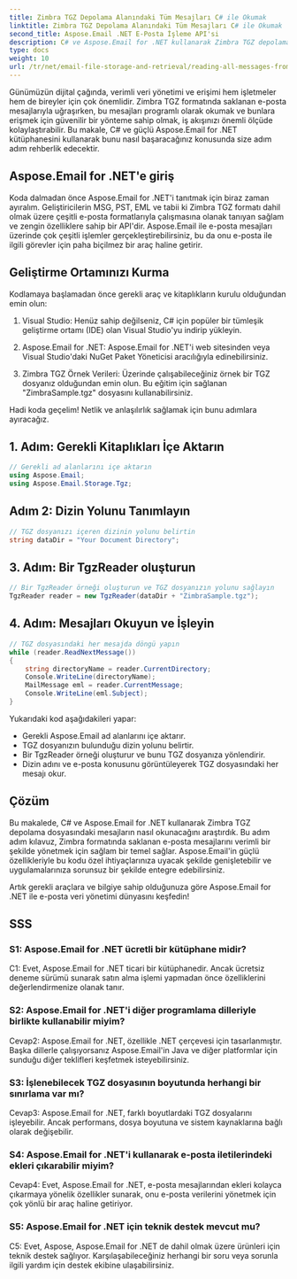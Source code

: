```yaml
---
title: Zimbra TGZ Depolama Alanındaki Tüm Mesajları C# ile Okumak
linktitle: Zimbra TGZ Depolama Alanındaki Tüm Mesajları C# ile Okumak
second_title: Aspose.Email .NET E-Posta İşleme API'si
description: C# ve Aspose.Email for .NET kullanarak Zimbra TGZ depolama mesajlarını nasıl okuyacağınızı öğrenin. Kaynak kodu içeren adım adım kılavuz.
type: docs
weight: 10
url: /tr/net/email-file-storage-and-retrieval/reading-all-messages-from-zimbra-tgz-storage-with-csharp/
---
```


Günümüzün dijital çağında, verimli veri yönetimi ve erişimi hem işletmeler hem de bireyler için çok önemlidir. Zimbra TGZ formatında saklanan e-posta mesajlarıyla uğraşırken, bu mesajları programlı olarak okumak ve bunlara erişmek için güvenilir bir yönteme sahip olmak, iş akışınızı önemli ölçüde kolaylaştırabilir. Bu makale, C# ve güçlü Aspose.Email for .NET kütüphanesini kullanarak bunu nasıl başaracağınız konusunda size adım adım rehberlik edecektir.

## Aspose.Email for .NET'e giriş

Koda dalmadan önce Aspose.Email for .NET'i tanıtmak için biraz zaman ayıralım. Geliştiricilerin MSG, PST, EML ve tabii ki Zimbra TGZ formatı dahil olmak üzere çeşitli e-posta formatlarıyla çalışmasına olanak tanıyan sağlam ve zengin özelliklere sahip bir API'dir. Aspose.Email ile e-posta mesajları üzerinde çok çeşitli işlemler gerçekleştirebilirsiniz, bu da onu e-posta ile ilgili görevler için paha biçilmez bir araç haline getirir.

## Geliştirme Ortamınızı Kurma

Kodlamaya başlamadan önce gerekli araç ve kitaplıkların kurulu olduğundan emin olun:

1. Visual Studio: Henüz sahip değilseniz, C# için popüler bir tümleşik geliştirme ortamı (IDE) olan Visual Studio'yu indirip yükleyin.

2. Aspose.Email for .NET: Aspose.Email for .NET'i web sitesinden veya Visual Studio'daki NuGet Paket Yöneticisi aracılığıyla edinebilirsiniz.

3. Zimbra TGZ Örnek Verileri: Üzerinde çalışabileceğiniz örnek bir TGZ dosyanız olduğundan emin olun. Bu eğitim için sağlanan "ZimbraSample.tgz" dosyasını kullanabilirsiniz.

Hadi koda geçelim! Netlik ve anlaşılırlık sağlamak için bunu adımlara ayıracağız.

## 1. Adım: Gerekli Kitaplıkları İçe Aktarın

```csharp
// Gerekli ad alanlarını içe aktarın
using Aspose.Email;
using Aspose.Email.Storage.Tgz;
```

## Adım 2: Dizin Yolunu Tanımlayın

```csharp
// TGZ dosyanızı içeren dizinin yolunu belirtin
string dataDir = "Your Document Directory";
```

## 3. Adım: Bir TgzReader oluşturun

```csharp
// Bir TgzReader örneği oluşturun ve TGZ dosyanızın yolunu sağlayın
TgzReader reader = new TgzReader(dataDir + "ZimbraSample.tgz");
```

## 4. Adım: Mesajları Okuyun ve İşleyin

```csharp
// TGZ dosyasındaki her mesajda döngü yapın
while (reader.ReadNextMessage())
{
    string directoryName = reader.CurrentDirectory;
    Console.WriteLine(directoryName);
    MailMessage eml = reader.CurrentMessage;
    Console.WriteLine(eml.Subject);
}
```

Yukarıdaki kod aşağıdakileri yapar:

- Gerekli Aspose.Email ad alanlarını içe aktarır.
- TGZ dosyanızın bulunduğu dizin yolunu belirtir.
- Bir TgzReader örneği oluşturur ve bunu TGZ dosyanıza yönlendirir.
- Dizin adını ve e-posta konusunu görüntüleyerek TGZ dosyasındaki her mesajı okur.

## Çözüm

Bu makalede, C# ve Aspose.Email for .NET kullanarak Zimbra TGZ depolama dosyasındaki mesajların nasıl okunacağını araştırdık. Bu adım adım kılavuz, Zimbra formatında saklanan e-posta mesajlarını verimli bir şekilde yönetmek için sağlam bir temel sağlar. Aspose.Email'in güçlü özellikleriyle bu kodu özel ihtiyaçlarınıza uyacak şekilde genişletebilir ve uygulamalarınıza sorunsuz bir şekilde entegre edebilirsiniz.

Artık gerekli araçlara ve bilgiye sahip olduğunuza göre Aspose.Email for .NET ile e-posta veri yönetimi dünyasını keşfedin!


## SSS

### S1: Aspose.Email for .NET ücretli bir kütüphane midir?

C1: Evet, Aspose.Email for .NET ticari bir kütüphanedir. Ancak ücretsiz deneme sürümü sunarak satın alma işlemi yapmadan önce özelliklerini değerlendirmenize olanak tanır.

### S2: Aspose.Email for .NET'i diğer programlama dilleriyle birlikte kullanabilir miyim?

Cevap2: Aspose.Email for .NET, özellikle .NET çerçevesi için tasarlanmıştır. Başka dillerle çalışıyorsanız Aspose.Email'in Java ve diğer platformlar için sunduğu diğer teklifleri keşfetmek isteyebilirsiniz.

### S3: İşlenebilecek TGZ dosyasının boyutunda herhangi bir sınırlama var mı?

Cevap3: Aspose.Email for .NET, farklı boyutlardaki TGZ dosyalarını işleyebilir. Ancak performans, dosya boyutuna ve sistem kaynaklarına bağlı olarak değişebilir.

### S4: Aspose.Email for .NET'i kullanarak e-posta iletilerindeki ekleri çıkarabilir miyim?

Cevap4: Evet, Aspose.Email for .NET, e-posta mesajlarından ekleri kolayca çıkarmaya yönelik özellikler sunarak, onu e-posta verilerini yönetmek için çok yönlü bir araç haline getiriyor.

### S5: Aspose.Email for .NET için teknik destek mevcut mu?

C5: Evet, Aspose, Aspose.Email for .NET de dahil olmak üzere ürünleri için teknik destek sağlıyor. Karşılaşabileceğiniz herhangi bir soru veya sorunla ilgili yardım için destek ekibine ulaşabilirsiniz.
